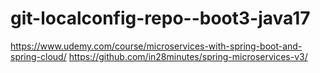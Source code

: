# git-localconfig-repo--boot3-java17

https://www.udemy.com/course/microservices-with-spring-boot-and-spring-cloud/ 
https://github.com/in28minutes/spring-microservices-v3/
